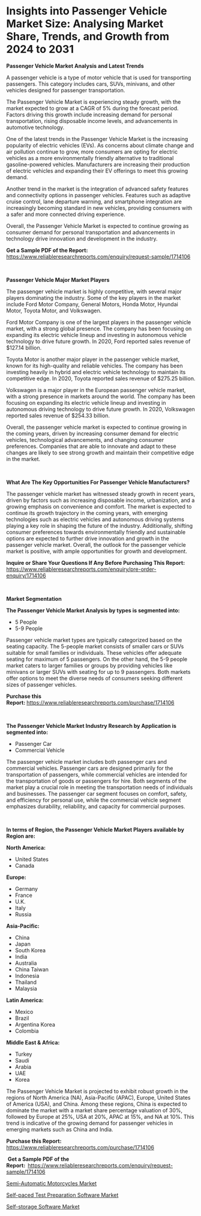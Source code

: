 <p><h1>Insights into Passenger Vehicle Market Size: Analysing Market Share, Trends, and Growth from 2024 to 2031</h1></p><p><strong>Passenger Vehicle Market Analysis and Latest Trends</strong></p>
<p><p>A passenger vehicle is a type of motor vehicle that is used for transporting passengers. This category includes cars, SUVs, minivans, and other vehicles designed for passenger transportation.</p><p>The Passenger Vehicle Market is experiencing steady growth, with the market expected to grow at a CAGR of 5% during the forecast period. Factors driving this growth include increasing demand for personal transportation, rising disposable income levels, and advancements in automotive technology. </p><p>One of the latest trends in the Passenger Vehicle Market is the increasing popularity of electric vehicles (EVs). As concerns about climate change and air pollution continue to grow, more consumers are opting for electric vehicles as a more environmentally friendly alternative to traditional gasoline-powered vehicles. Manufacturers are increasing their production of electric vehicles and expanding their EV offerings to meet this growing demand.</p><p>Another trend in the market is the integration of advanced safety features and connectivity options in passenger vehicles. Features such as adaptive cruise control, lane departure warning, and smartphone integration are increasingly becoming standard in new vehicles, providing consumers with a safer and more connected driving experience.</p><p>Overall, the Passenger Vehicle Market is expected to continue growing as consumer demand for personal transportation and advancements in technology drive innovation and development in the industry.</p></p>
<p><strong>Get a Sample PDF of the Report:&nbsp;</strong> <a href="https://www.reliableresearchreports.com/enquiry/request-sample/1714106">https://www.reliableresearchreports.com/enquiry/request-sample/1714106</a></p>
<p>&nbsp;</p>
<p><strong>Passenger Vehicle Major Market Players</strong></p>
<p><p>The passenger vehicle market is highly competitive, with several major players dominating the industry. Some of the key players in the market include Ford Motor Company, General Motors, Honda Motor, Hyundai Motor, Toyota Motor, and Volkswagen.</p><p>Ford Motor Company is one of the largest players in the passenger vehicle market, with a strong global presence. The company has been focusing on expanding its electric vehicle lineup and investing in autonomous vehicle technology to drive future growth. In 2020, Ford reported sales revenue of $127.14 billion.</p><p>Toyota Motor is another major player in the passenger vehicle market, known for its high-quality and reliable vehicles. The company has been investing heavily in hybrid and electric vehicle technology to maintain its competitive edge. In 2020, Toyota reported sales revenue of $275.25 billion.</p><p>Volkswagen is a major player in the European passenger vehicle market, with a strong presence in markets around the world. The company has been focusing on expanding its electric vehicle lineup and investing in autonomous driving technology to drive future growth. In 2020, Volkswagen reported sales revenue of $254.33 billion.</p><p>Overall, the passenger vehicle market is expected to continue growing in the coming years, driven by increasing consumer demand for electric vehicles, technological advancements, and changing consumer preferences. Companies that are able to innovate and adapt to these changes are likely to see strong growth and maintain their competitive edge in the market.</p></p>
<p>&nbsp;</p>
<p><strong>What Are The Key Opportunities For Passenger Vehicle Manufacturers?</strong></p>
<p><p>The passenger vehicle market has witnessed steady growth in recent years, driven by factors such as increasing disposable income, urbanization, and a growing emphasis on convenience and comfort. The market is expected to continue its growth trajectory in the coming years, with emerging technologies such as electric vehicles and autonomous driving systems playing a key role in shaping the future of the industry. Additionally, shifting consumer preferences towards environmentally friendly and sustainable options are expected to further drive innovation and growth in the passenger vehicle market. Overall, the outlook for the passenger vehicle market is positive, with ample opportunities for growth and development.</p></p>
<p><strong>Inquire or Share Your Questions If Any Before Purchasing This Report:</strong> <a href="https://www.reliableresearchreports.com/enquiry/pre-order-enquiry/1714106">https://www.reliableresearchreports.com/enquiry/pre-order-enquiry/1714106</a></p>
<p>&nbsp;</p>
<p><strong>Market Segmentation</strong></p>
<p><strong>The Passenger Vehicle Market Analysis by types is segmented into:</strong></p>
<p><ul><li>5 People</li><li>5-9 People</li></ul></p>
<p><p>Passenger vehicle market types are typically categorized based on the seating capacity. The 5-people market consists of smaller cars or SUVs suitable for small families or individuals. These vehicles offer adequate seating for maximum of 5 passengers. On the other hand, the 5-9 people market caters to larger families or groups by providing vehicles like minivans or larger SUVs with seating for up to 9 passengers. Both markets offer options to meet the diverse needs of consumers seeking different sizes of passenger vehicles.</p></p>
<p><strong>Purchase this Report:&nbsp;</strong><a href="https://www.reliableresearchreports.com/purchase/1714106">https://www.reliableresearchreports.com/purchase/1714106</a></p>
<p>&nbsp;</p>
<p><strong>The Passenger Vehicle Market Industry Research by Application is segmented into:</strong></p>
<p><ul><li>Passenger Car</li><li>Commercial Vehicle</li></ul></p>
<p><p>The passenger vehicle market includes both passenger cars and commercial vehicles. Passenger cars are designed primarily for the transportation of passengers, while commercial vehicles are intended for the transportation of goods or passengers for hire. Both segments of the market play a crucial role in meeting the transportation needs of individuals and businesses. The passenger car segment focuses on comfort, safety, and efficiency for personal use, while the commercial vehicle segment emphasizes durability, reliability, and capacity for commercial purposes.</p></p>
<p>&nbsp;</p>
<p><strong>In terms of Region, the Passenger Vehicle Market Players available by Region are:</strong></p>
<p>
    <p> <strong> North America: </strong>
        <ul>
            <li>United States</li>
            <li>Canada</li>
        </ul>
        </p> 
    <p> <strong> Europe: </strong>
        <ul>
            <li>Germany</li>
            <li>France</li>
            <li>U.K.</li>
            <li>Italy</li>
            <li>Russia</li>
        </ul>
        </p> 
    <p> <strong> Asia-Pacific: </strong>
        <ul>
            <li>China</li>
            <li>Japan</li>
            <li>South Korea</li>
            <li>India</li>
            <li>Australia</li>
            <li>China Taiwan</li>
            <li>Indonesia</li>
            <li>Thailand</li>
            <li>Malaysia</li>
        </ul>
        </p> 
    <p> <strong> Latin America: </strong>
        <ul>
            <li>Mexico</li>
            <li>Brazil</li>
            <li>Argentina Korea</li>
            <li>Colombia</li>
        </ul>
        </p> 
    <p> <strong> Middle East & Africa: </strong>
        <ul>
            <li>Turkey</li>
            <li>Saudi</li>
            <li>Arabia</li>
            <li>UAE</li>
            <li>Korea</li>
        </ul>
    </p>
    </p>
<p><p>The Passenger Vehicle Market is projected to exhibit robust growth in the regions of North America (NA), Asia-Pacific (APAC), Europe, United States of America (USA), and China. Among these regions, China is expected to dominate the market with a market share percentage valuation of 30%, followed by Europe at 25%, USA at 20%, APAC at 15%, and NA at 10%. This trend is indicative of the growing demand for passenger vehicles in emerging markets such as China and India.</p></p>
<p><strong>Purchase this Report: </strong><a href="https://www.reliableresearchreports.com/purchase/1714106">https://www.reliableresearchreports.com/purchase/1714106</a></p>
<p>&nbsp;<strong>Get a Sample PDF of the Report:&nbsp;&nbsp;</strong><a href="https://www.reliableresearchreports.com/enquiry/request-sample/1714106">https://www.reliableresearchreports.com/enquiry/request-sample/1714106</a></p>
<p><strong></strong></p>
<p><p><a href="https://view.publitas.com/reportprime-1/semi-automatic-motorcycles-market-challenges-opportunities-and-growth-drivers-and-major-market-players-forecasted-for-period-from-2023-2030/">Semi-Automatic Motorcycles Market</a></p><p><a href="https://view.publitas.com/reportprime-1/decoding-the-self-paced-test-preparation-software-market-a-deep-dive-into-the-latest-market-trends-market-segmentation-and-competitive-analysis/">Self-paced Test Preparation Software Market</a></p><p><a href="https://view.publitas.com/reportprime-1/self-storage-software-market-research-report-provides-thorough-industry-overview-which-offers-an-in-depth-analysis-of-product-trends-and-new-market-divisions/">Self-storage Software Market</a></p></p>